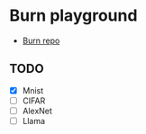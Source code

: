 # Burn playground

- [Burn repo](https://github.com/tracel-ai/burn)

## TODO

- [x] Mnist
- [ ] CIFAR
- [ ] AlexNet
- [ ] Llama